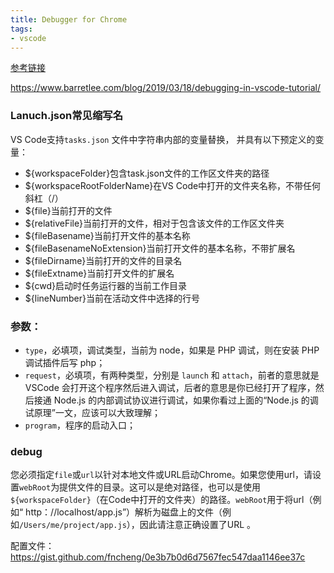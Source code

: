 ```yaml
---
title: Debugger for Chrome
tags:
- vscode
---
```


[参考链接](http://shooterblog.site/2018/05/19/%E6%89%8B%E6%8A%8A%E6%89%8B%E6%95%99%E4%BD%A0%E7%94%A8Vscode%20Debugger%E8%B0%83%E8%AF%95%E4%BB%A3%E7%A0%81/#Debugger-For-Chrome)

https://www.barretlee.com/blog/2019/03/18/debugging-in-vscode-tutorial/



### Lanuch.json常见缩写名

VS Code支持`tasks.json` 文件中字符串内部的变量替换， 并具有以下预定义的变量：

- ${workspaceFolder}包含task.json文件的工作区文件夹的路径
- ${workspaceRootFolderName}在VS Code中打开的文件夹名称，不带任何斜杠（/）
- ${file}当前打开的文件
- ${relativeFile}当前打开的文件，相对于包含该文件的工作区文件夹
- ${fileBasename}当前打开文件的基本名称
- ${fileBasenameNoExtension}当前打开文件的基本名称，不带扩展名
- ${fileDirname}当前打开的文件的目录名
- ${fileExtname}当前打开文件的扩展名
- ${cwd}启动时任务运行器的当前工作目录
- ${lineNumber}当前在活动文件中选择的行号



### 参数：

- `type`，必填项，调试类型，当前为 node，如果是 PHP 调试，则在安装 PHP 调试插件后写 php；
- `request`，必填项，有两种类型，分别是 `launch` 和 `attach`，前者的意思就是 VSCode 会打开这个程序然后进入调试，后者的意思是你已经打开了程序，然后接通 Node.js 的内部调试协议进行调试，如果你看过上面的“Node.js 的调试原理”一文，应该可以大致理解；
- `program`，程序的启动入口；



### debug

您必须指定`file`或`url`以针对本地文件或URL启动Chrome。如果您使用url，请设置`webRoot`为提供文件的目录。这可以是绝对路径，也可以是使用`${workspaceFolder}`（在Code中打开的文件夹）的路径。`webRoot`用于将url（例如“ http：//localhost/app.js”）解析为磁盘上的文件（例如`/Users/me/project/app.js`），因此请注意正确设置了URL 。



配置文件：https://gist.github.com/fncheng/0e3b7b0d6d7567fec547daa1146ee37c